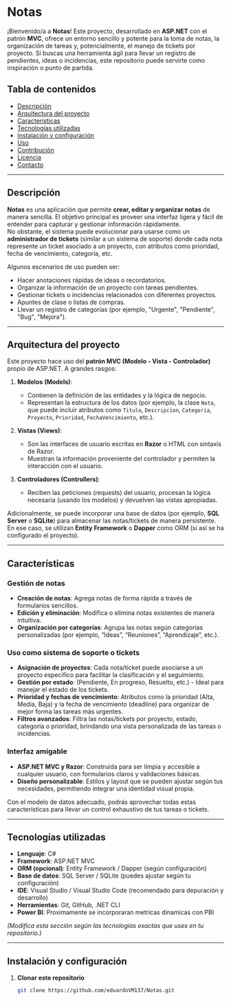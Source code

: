 # Notas

¡Bienvenido/a a **Notas**! Este proyecto, desarrollado en **ASP.NET** con el patrón **MVC**, ofrece un entorno sencillo y potente para la toma de notas, la organización de tareas y, potencialmente, el manejo de tickets por proyecto. Si buscas una herramienta ágil para llevar un registro de pendientes, ideas o incidencias, este repositorio puede servirte como inspiración o punto de partida.

## Tabla de contenidos
- [Descripción](#descripción)
- [Arquitectura del proyecto](#arquitectura-del-proyecto)
- [Características](#características)
- [Tecnologías utilizadas](#tecnologías-utilizadas)
- [Instalación y configuración](#instalación-y-configuración)
- [Uso](#uso)
- [Contribución](#contribución)
- [Licencia](#licencia)
- [Contacto](#contacto)

---

## Descripción
**Notas** es una aplicación que permite **crear, editar y organizar notas** de manera sencilla. El objetivo principal es proveer una interfaz ligera y fácil de entender para capturar y gestionar información rápidamente.  
No obstante, el sistema puede evolucionar para usarse como un **administrador de tickets** (similar a un sistema de soporte) donde cada nota represente un ticket asociado a un proyecto, con atributos como prioridad, fecha de vencimiento, categoría, etc.

Algunos escenarios de uso pueden ser:
- Hacer anotaciones rápidas de ideas o recordatorios.
- Organizar la información de un proyecto con tareas pendientes.
- Gestionar tickets o incidencias relacionados con diferentes proyectos.
- Apuntes de clase o listas de compras.
- Llevar un registro de categorías (por ejemplo, "Urgente", "Pendiente", "Bug", "Mejora").

---

## Arquitectura del proyecto
Este proyecto hace uso del **patrón MVC (Modelo - Vista - Controlador)** propio de ASP.NET. A grandes rasgos:

1. **Modelos (Models)**:  
   - Contienen la definición de las entidades y la lógica de negocio.  
   - Representan la estructura de los datos (por ejemplo, la clase `Nota`, que puede incluir atributos como `Titulo`, `Descripcion`, `Categoria`, `Proyecto`, `Prioridad`, `FechaVencimiento`, etc.).

2. **Vistas (Views)**:
   - Son las interfaces de usuario escritas en **Razor** o HTML con sintaxis de Razor.  
   - Muestran la información proveniente del controlador y permiten la interacción con el usuario.

3. **Controladores (Controllers)**:
   - Reciben las peticiones (requests) del usuario, procesan la lógica necesaria (usando los modelos) y devuelven las vistas apropiadas.

Adicionalmente, se puede incorporar una base de datos (por ejemplo, **SQL Server** o **SQLite**) para almacenar las notas/tickets de manera persistente. En ese caso, se utilizan **Entity Framework** o **Dapper** como ORM (si así se ha configurado el proyecto).

---

## Características

### Gestión de notas
- **Creación de notas**: Agrega notas de forma rápida a través de formularios sencillos.
- **Edición y eliminación**: Modifica o elimina notas existentes de manera intuitiva.
- **Organización por categorías**: Agrupa las notas según categorías personalizadas (por ejemplo, “Ideas”, “Reuniones”, “Aprendizaje”, etc.).

### Uso como sistema de soporte o tickets
- **Asignación de proyectos**: Cada nota/ticket puede asociarse a un proyecto específico para facilitar la clasificación y el seguimiento.
- **Gestión por estado**: (Pendiente, En progreso, Resuelto, etc.) - Ideal para manejar el estado de los tickets.
- **Prioridad y fechas de vencimiento**: Atributos como la prioridad (Alta, Media, Baja) y la fecha de vencimiento (deadline) para organizar de mejor forma las tareas más urgentes.
- **Filtros avanzados**: Filtra las notas/tickets por proyecto, estado, categoría o prioridad, brindando una vista personalizada de las tareas o incidencias.

### Interfaz amigable
- **ASP.NET MVC y Razor**: Construida para ser limpia y accesible a cualquier usuario, con formularios claros y validaciones básicas.
- **Diseño personalizable**: Estilos y layout que se pueden ajustar según tus necesidades, permitiendo integrar una identidad visual propia.

Con el modelo de datos adecuado, podrás aprovechar todas estas características para llevar un control exhaustivo de tus tareas o tickets.

---

## Tecnologías utilizadas
- **Lenguaje**: C#  
- **Framework**: ASP.NET MVC  
- **ORM (opcional)**: Entity Framework / Dapper (según configuración)  
- **Base de datos**: SQL Server / SQLite (puedes ajustar según tu configuración)  
- **IDE**: Visual Studio / Visual Studio Code (recomendado para depuración y desarrollo)  
- **Herramientas**: Git, GitHub, .NET CLI
- **Power BI**: Proximamente se incorporaran metricas dinamicas con PBI

*(Modifica esta sección según las tecnologías exactas que uses en tu repositorio.)*

---

## Instalación y configuración

1. **Clonar este repositorio**  
   ```bash
   git clone https://github.com/eduardoVM137/Notas.git
